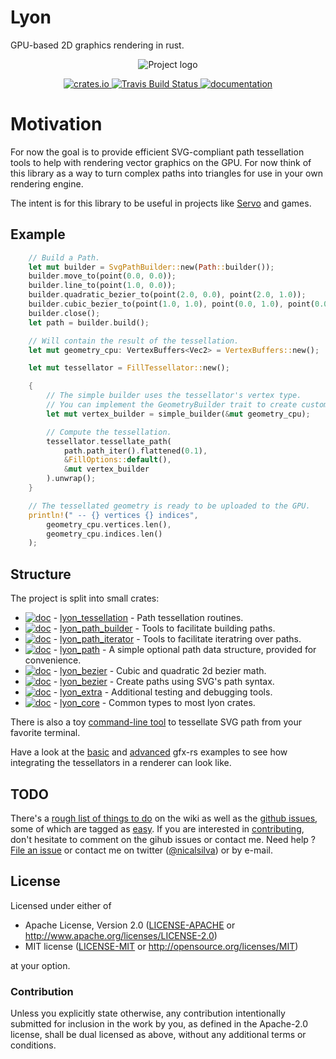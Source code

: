 # Lyon
GPU-based 2D graphics rendering in rust.

<p align="center">
<img src="https://nical.github.io/lyon-doc/lyon-logo.svg" alt="Project logo">
</p>

<p align="center">
  <a href="https://crates.io/crates/lyon">
      <img src="http://meritbadge.herokuapp.com/lyon" alt="crates.io">
  </a>
  <a href="https://travis-ci.org/nical/lyon">
      <img src="https://img.shields.io/travis/nical/lyon/master.svg" alt="Travis Build Status">
  </a>
  <a href="https://docs.rs/lyon">
      <img src="https://docs.rs/lyon/badge.svg" alt="documentation">
  </a>
</p>

# Motivation

For now the goal is to provide efficient SVG-compliant path tessellation tools to help with rendering vector graphics on the GPU. For now think of this library as a way to turn complex paths into triangles for use in your own rendering engine.

The intent is for this library to be useful in projects like [Servo](https://servo.org/) and games.

## Example

```rust
    // Build a Path.
    let mut builder = SvgPathBuilder::new(Path::builder());
    builder.move_to(point(0.0, 0.0));
    builder.line_to(point(1.0, 0.0));
    builder.quadratic_bezier_to(point(2.0, 0.0), point(2.0, 1.0));
    builder.cubic_bezier_to(point(1.0, 1.0), point(0.0, 1.0), point(0.0, 0.0));
    builder.close();
    let path = builder.build();

    // Will contain the result of the tessellation.
    let mut geometry_cpu: VertexBuffers<Vec2> = VertexBuffers::new();

    let mut tessellator = FillTessellator::new();

    {
        // The simple builder uses the tessellator's vertex type.
        // You can implement the GeometryBuilder trait to create custom vertices.
        let mut vertex_builder = simple_builder(&mut geometry_cpu);

        // Compute the tessellation.
        tessellator.tessellate_path(
            path.path_iter().flattened(0.1),
            &FillOptions::default(),
            &mut vertex_builder
        ).unwrap();
    }

    // The tessellated geometry is ready to be uploaded to the GPU.
    println!(" -- {} vertices {} indices",
        geometry_cpu.vertices.len(),
        geometry_cpu.indices.len()
    );
```

## Structure

The project is split into small crates:

* [![doc](https://docs.rs/lyon_tessellation/badge.svg)](https://docs.rs/lyon_tessellation) - [lyon_tessellation](https://crates.io/crates/lyon_tessellation) - Path tessellation routines.
* [![doc](https://docs.rs/lyon_path_builder/badge.svg)](https://docs.rs/lyon_path_builder) - [lyon_path_builder](https://crates.io/crates/lyon_path_builder) - Tools to facilitate building paths.
* [![doc](https://docs.rs/lyon_path_iterator/badge.svg)](https://docs.rs/lyon_path_iterator) - [lyon_path_iterator](https://crates.io/crates/lyon_path_iterator) - Tools to facilitate iteratring over paths.
* [![doc](https://docs.rs/lyon_path/badge.svg)](https://docs.rs/lyon_path) - [lyon_path](https://crates.io/crates/lyon_path) - A simple optional path data structure, provided for convenience.
* [![doc](https://docs.rs/lyon_bezier/badge.svg)](https://docs.rs/lyon_bezier) - [lyon_bezier](https://crates.io/crates/lyon_bezier) - Cubic and quadratic 2d bezier math.
* [![doc](https://docs.rs/lyon_svg/badge.svg)](https://docs.rs/lyon_svg) - [lyon_bezier](https://crates.io/crates/lyon_svg) - Create paths using SVG's path syntax.
* [![doc](https://docs.rs/lyon_extra/badge.svg)](https://docs.rs/lyon_extra) - [lyon_extra](https://crates.io/crates/lyon_extra) - Additional testing and debugging tools.
* [![doc](https://docs.rs/lyon_core/badge.svg)](https://docs.rs/lyon_path_core) - [lyon_core](https://crates.io/crates/lyon_core) - Common types to most lyon crates.

There is also a toy [command-line tool](cli) to tessellate SVG path from your favorite terminal.

Have a look at the [basic](examples/gfx_basic) and [advanced](examples/gfx_advanced) gfx-rs examples to see how integrating the tessellators in a renderer can look like.

## TODO

There's a [rough list of things to do](https://github.com/nical/lyon/wiki/TODO) on the wiki as well as the [github issues](https://github.com/nical/lyon/issues), some of which are tagged as [easy](https://github.com/nical/lyon/issues?q=is%3Aissue+is%3Aopen+label%3Aeasy). If you are interested in [contributing](https://github.com/nical/lyon/wiki/Contribute), don't hesitate to comment on the gihub issues or contact me. Need help ? [File an issue](https://github.com/nical/lyon/issues/new) or contact me on twitter ([@nicalsilva](https://twitter.com/nicalsilva)) or by e-mail.

## License

Licensed under either of

 * Apache License, Version 2.0 ([LICENSE-APACHE](LICENSE-APACHE) or http://www.apache.org/licenses/LICENSE-2.0)
 * MIT license ([LICENSE-MIT](LICENSE-MIT) or http://opensource.org/licenses/MIT)

at your option.

### Contribution

Unless you explicitly state otherwise, any contribution intentionally submitted for inclusion in the work by you, as defined in the Apache-2.0 license, shall be dual licensed as above, without any additional terms or conditions.

